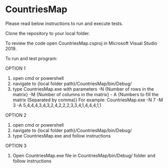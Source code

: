 # CountriesMap

Please read below instructions to run and execute tests.

Clone the repository to your local folder.

To review the code open CountriesMap.csproj in Microsoft Visual Studio 2019.

To run and test program:

OPTION 1
1) open cmd or powershell
2) navigate to {local folder path}/CountriesMap/bin/Debug/
3) type CountriesMap.exe with parameters -N {Number of rows in the matrix} -M {Number of columns in the matrix} - A {Numbers to fill the matrix (Separated by comma)}
For example: CountriesMap.exe -N 7 -M 3 -A 5,4,4,4,3,4,3,2,4,2,2,2,3,3,4,1,4,4,4,1,1

OPTION 2
1) open cmd or powershell
2) navigate to {local folder path}/CountriesMap/bin/Debug/ 
3) type CountriesMap.exe and follow instructions

OPTION 3
1) Open CountriesMap.exe file in CountriesMap/bin/Debug/ folder and follow instructions